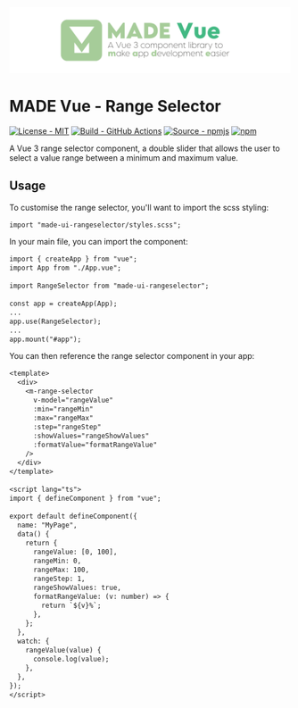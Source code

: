 <img src="https://github.com/MADE-Apps/MADE-Vue/blob/main/assets/ProjectBanner.png" alt="MADE Vue project banner" />

# MADE Vue - Range Selector

[![License - MIT](https://img.shields.io/badge/License-MIT-yellow)](https://github.com/MADE-Apps/MADE-Vue/blob/main/LICENSE)
[![Build - GitHub Actions](https://github.com/MADE-Apps/MADE-Vue/actions/workflows/made-vue-range-selector.yml/badge.svg)](https://github.com/MADE-Apps/MADE-Vue/actions/workflows/made-vue-range-selector.yml)
[![Source - npmjs](https://img.shields.io/npm/v/made-vue-range-selector)](https://www.npmjs.com/package/made-vue-range-selector)
[![npm](https://img.shields.io/npm/dt/made-vue-range-selector)](https://www.npmjs.com/package/made-vue-range-selector)

A Vue 3 range selector component, a double slider that allows the user to select a value range between a minimum and maximum value.

## Usage

To customise the range selector, you'll want to import the scss styling:

```
import "made-ui-rangeselector/styles.scss";
```

In your main file, you can import the component:

```
import { createApp } from "vue";
import App from "./App.vue";

import RangeSelector from "made-ui-rangeselector";

const app = createApp(App);
...
app.use(RangeSelector);
...
app.mount("#app");
```

You can then reference the range selector component in your app:

```
<template>
  <div>
    <m-range-selector
      v-model="rangeValue"
      :min="rangeMin"
      :max="rangeMax"
      :step="rangeStep"
      :showValues="rangeShowValues"
      :formatValue="formatRangeValue"
    />
  </div>
</template>

<script lang="ts">
import { defineComponent } from "vue";

export default defineComponent({
  name: "MyPage",
  data() {
    return {
      rangeValue: [0, 100],
      rangeMin: 0,
      rangeMax: 100,
      rangeStep: 1,
      rangeShowValues: true,
      formatRangeValue: (v: number) => {
        return `${v}%`;
      },
    };
  },
  watch: {
    rangeValue(value) {
      console.log(value);
    },
  },
});
</script>
```
